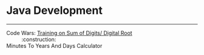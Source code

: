 # Java Development
<hr/>
<dl>
  <dt>Code Wars: <a href="https://www.codewars.com/kata/541c8630095125aba6000c00/train/java">Training on Sum of Digits/ Digital Root </a></dt>
  <dd>:construction:</dd>
  <dt>
    Minutes To Years And Days Calculator
  </dt>
  <dd>
  </dd>
</dl>
